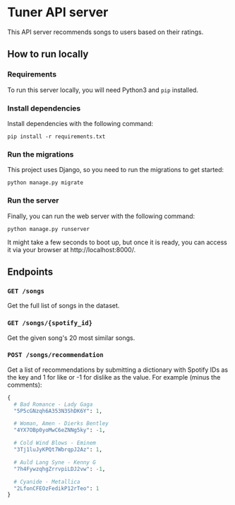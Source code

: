 # Tuner API server

This API server recommends songs to users based on their ratings.

## How to run locally

### Requirements

To run this server locally, you will need Python3 and `pip` installed.

### Install dependencies

Install dependencies with the following command:

```
pip install -r requirements.txt
```

### Run the migrations

This project uses Django, so you need to run the migrations to get started:

```
python manage.py migrate
```

### Run the server

Finally, you can run the web server with the following command:

```
python manage.py runserver
```

It might take a few seconds to boot up, but once it is ready, you can access it via your browser at http://localhost:8000/.

## Endpoints

### `GET /songs`

Get the full list of songs in the dataset.

### `GET /songs/{spotify_id}`

Get the given song's 20 most similar songs.

### `POST /songs/recommendation`

Get a list of recommendations by submitting a dictionary with Spotify IDs as the key and 1 for like or -1 for dislike as the value. For example (minus the comments):

```python
{
  # Bad Romance - Lady Gaga
  "5P5cGNzqh6A353N3ShDK6Y": 1,

  # Woman, Amen - Dierks Bentley
  "4YX7OBp0yoMwC6eZNNg5ky": -1,

  # Cold Wind Blows - Eminem
  "3Tj1luJyKPQt7WbrqpJ2Az": 1,

  # Auld Lang Syne - Kenny G
  "7h4FywzqhgZrrvpiLDJ2vw": -1,

  # Cyanide - Metallica
  "2LfonCFEOzFedikP12rTeo": 1
}
```
